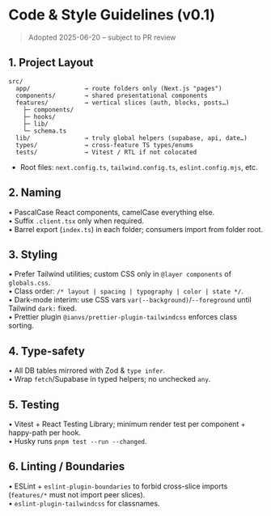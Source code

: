 # Code & Style Guidelines (v0.1)

> Adopted 2025-06-20 – subject to PR review

## 1. Project Layout

```
src/
  app/               → route folders only (Next.js "pages")
  components/        → shared presentational components
  features/          → vertical slices (auth, blocks, posts…)
    ├─ components/
    ├─ hooks/
    ├─ lib/
    └─ schema.ts
  lib/               → truly global helpers (supabase, api, date…)
  types/             → cross-feature TS types/enums
  tests/             → Vitest / RTL if not colocated
```

- Root files: `next.config.ts`, `tailwind.config.ts`, `eslint.config.mjs`, etc.

## 2. Naming

• PascalCase React components, camelCase everything else.  
• Suffix `.client.tsx` only when required.  
• Barrel export (`index.ts`) in each folder; consumers import from folder root.

## 3. Styling

• Prefer Tailwind utilities; custom CSS only in `@layer components` of `globals.css`.  
• Class order: `/* layout | spacing | typography | color | state */`.  
• Dark-mode interim: use CSS vars `var(--background)`/`--foreground` until Tailwind `dark:` fixed.  
• Prettier plugin `@ianvs/prettier-plugin-tailwindcss` enforces class sorting.

## 4. Type-safety

• All DB tables mirrored with Zod & `type infer`.  
• Wrap `fetch`/Supabase in typed helpers; no unchecked `any`.

## 5. Testing

• Vitest + React Testing Library; minimum render test per component + happy-path per hook.  
• Husky runs `pnpm test --run --changed`.

## 6. Linting / Boundaries

• ESLint + `eslint-plugin-boundaries` to forbid cross-slice imports (`features/*` must not import peer slices).  
• `eslint-plugin-tailwindcss` for classnames.

